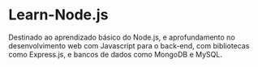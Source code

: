 # Learn-Node.js
Destinado ao aprendizado básico do Node.js, e aprofundamento no desenvolvimento web com Javascript para o back-end, com bibliotecas como Express.js, e bancos de dados como MongoDB e MySQL.
